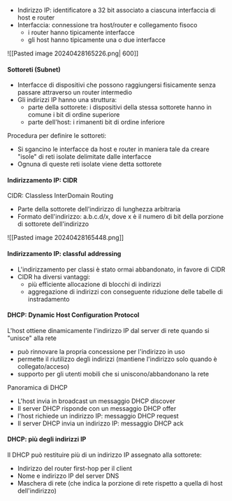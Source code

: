 - Indirizzo IP: identificatore a 32 bit associato a ciascuna interfaccia di host e router
- Interfaccia: connessione tra host/router e collegamento fisoco
	- i router hanno tipicamente interfacce 
	- gli host hanno tipicamente una o due interfacce

![[Pasted image 20240428165226.png| 600]]


#### Sottoreti (Subnet)
- Interfacce di dispositivi che possono raggiungersi fisicamente senza passare attraverso un router intermedio
- Gli indirizzi IP hanno una struttura:
	- parte della sottorete: i dispositivi della stessa sottorete hanno in comune i bit di ordine superiore
	- parte dell'host: i rimanenti bit di ordine inferiore

Procedura per definire le sottoreti:
- Si sgancino le interfacce da host e router in maniera tale da creare "isole" di reti isolate delimitate dalle interfacce
- Ognuna di queste reti isolate viene detta sottorete


#### Indirizzamento IP: CIDR
CIDR: Classless InterDomain Routing
- Parte della sottorete dell'indirizzo di lunghezza arbitraria
- Formato dell'indirizzo: a.b.c.d/x, dove x è il numero di bit della porzione di sottorete dell'indirizzo

![[Pasted image 20240428165448.png]]


#### Indirizzamento IP: classful addressing
- L'indirizzamento per classi è stato ormai abbandonato, in favore di CIDR
- CIDR ha diversi vantaggi:
	- più efficiente allocazione di blocchi di indirizzi
	- aggregazione di indirizzi con conseguente riduzione delle tabelle di instradamento


#### DHCP: Dynamic Host Configuration Protocol
L'host ottiene dinamicamente l'indirizzo IP dal server di rete quando si "unisce" alla rete
- può rinnovare la propria concessione per l'indirizzo in uso
- permette il riutilizzo degli indirizzi (mantiene l'indirizzo solo quando è collegato/acceso)
- supporto per gli utenti mobili che si uniscono/abbandonano la rete

Panoramica di DHCP
- L'host invia in broadcast un messaggio DHCP discover
- Il server DHCP risponde con un messaggio DHCP offer
- l'host richiede un indirizzo IP: messaggio DHCP request
- Il server DHCP invia un indirizzo IP: messaggio DHCP ack


#### DHCP: più degli indirizzi IP
Il DHCP può restituire più di un indirizzo IP assegnato alla sottorete:
- Indirizzo del router first-hop per il client
- Nome e indirizzo IP del server DNS
- Maschera di rete (che indica la porzione di rete rispetto a quella di host dell'indirizzo)


